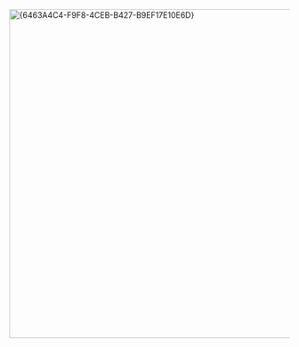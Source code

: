 <img width="1366" height="590" alt="{6463A4C4-F9F8-4CEB-B427-B9EF17E10E6D}" src="https://github.com/user-attachments/assets/1baa2c55-7c2a-451f-9a16-c860ccc33c34" />

